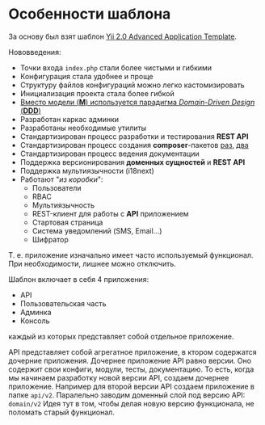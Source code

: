 Особенности шаблона
===

За основу был взят шаблон [Yii 2.0 Advanced Application Template](https://github.com/yiisoft/yii2-app-advanced).

Нововведения:

* Точки входа `index.php` стали более чистыми и гибкими
* Конфигурация стала удобнее и проще
* Структуру файлов конфигураций можно легко кастомизировать
* Инициализация проекта стала более гибкой
* [Вместо модели (**M**) используется парадигма *Domain-Driven Design* (**DDD**)](https://github.com/zndoc/team/blob/master/architecture/README.md)
* Разработан каркас админки
* Разработаны необходимые утилиты
* Стандартизирован процесс разработки и тестирования **REST API**
* Стандартизирован процесс создания **composer**-пакетов [раз](https://github.com/yii2tool/yii2-vendor/blob/master/guide/ru/README.md), [два](https://github.com/znexample/composer-package)
* Стандартизирован процесс ведения документации
* Поддержка версионирования **доменных сущностей** и **REST API**
* Поддержка мультиязычности (i18next)
* Работают "*из коробки*":
	* Пользователи
	* RBAC
	* Мультиязычность
	* REST-клиент для работы с **API** приложением
	* Стартовая страница
	* Система уведомлений (SMS, Email...)
	* Шифратор

Т. е. приложение изначально имеет часто используемый функционал.
При необходимости, лишнее можно отключить.

Шаблон включает в себя 4 приложения:

* API
* Пользовательская часть
* Админка
* Консоль

каждый из которых представляет собой отдельное приложение.

API представляет собой агрегатное приложение, в ктором содержатся дочерние приложения.
Дочернее приложение API равно версии. 
Оно содержит свои конфиги, модули, тесты, документацию.
То есть, когда мы начинаем разработку новой версии API,
создаем дочернее приложение.
Например для второй версии API создаем приложение в папке `api/v2`.
Паралельно заводим доменный слой под версию API: `domain/v2`
Идея тут в том, чтобы делая новую версию функционала, не поломать старый функционал.
